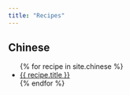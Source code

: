 ```yaml
---
title: "Recipes"
---
```


## Chinese
<ul>
{% for recipe in site.chinese %}
  <li><a href="{{ recipe.url | relative_url }}">{{ recipe.title }}</a></li>
{% endfor %}
</ul>
